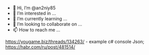 - 👋 Hi, I’m @an2niy85
- 👀 I’m interested in ...
- 🌱 I’m currently learning ...
- 💞️ I’m looking to collaborate on ...
- 📫 How to reach me ...

<!---
an2niy85/an2niy85 is a ✨ special ✨ repository because its `README.md` (this file) appears on your GitHub profile.
You can click the Preview link to take a look at your changes.
--->

https://yougame.biz/threads/134263/ - example c# console Json;
https://habr.com/ru/post/481514/
